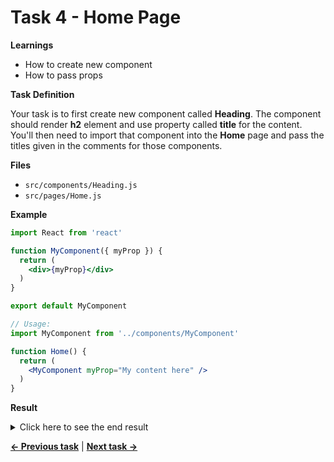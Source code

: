 # Task 4 - Home Page

**Learnings**

- How to create new component
- How to pass props

**Task Definition**

Your task is to first create new component called **Heading**. The component should render **h2** element and use property called **title** for the content. You'll then need to import that component into the **Home** page and pass the titles given in the comments for those components.

**Files**

- `src/components/Heading.js`
- `src/pages/Home.js`

**Example**

```jsx
import React from 'react'

function MyComponent({ myProp }) {
  return (
    <div>{myProp}</div>
  )
}

export default MyComponent
```

```jsx
// Usage:
import MyComponent from '../components/MyComponent'

function Home() {
  return (
    <MyComponent myProp="My content here" />
  )
}
```

**Result**

<details>
  <summary>Click here to see the end result</summary>
  <p>

```jsx
// Heading.js
import React from 'react'

function Heading({ title }) {
  return (
    <h2>{title}</h2>
  )
}

export default Heading
```

```jsx
// Home.js
import React, {useContext} from 'react'
import ProductsList from '../components/ProductsList'
import Banner from '../components/Banner'
import { ShopContext } from '../context'
import Heading from '../components/Heading'
import Instagram from '../components/Instagram'
import Description from '../components/Description'
import LikeMyPage from '../components/LikeMyPage'


function Home() {
  const { products } = useContext(ShopContext)

  return (
    <div>
      <Banner />
      <Heading title="Products" />
      <ProductsList products={products} />
      <Heading title="Our Instagram" />
      <Instagram />
      <Description />
      <LikeMyPage />
    </div>
  )
}

export default Home

```

  </p>
</details>

**[← Previous task](./task3.md)** | **[Next task →](./task5.md)**